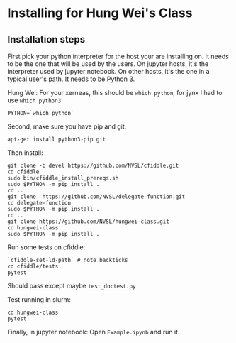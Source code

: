 # Installing for Hung Wei's Class

## Installation steps

First pick your python interpreter for the host your are installing
on.  It needs to be the one that will be used by the users.  On
jupyter hosts, it's the interpreter used by jupyter notebook.  On
other hosts, it's the one in a typical user's path.  It needs to be Python 3.

Hung Wei:  For your xerneas, this should be `which python`,  for jynx I had to use `which python3`

```
PYTHON=`which python`
```

Second, make sure you have pip and git.

```
apt-get install python3-pip git
```

Then install: 

```
git clone -b devel https://github.com/NVSL/cfiddle.git
cd cfiddle
sudo bin/cfiddle_install_prereqs.sh
sudo $PYTHON -m pip install .
cd ..
git clone  https://github.com/NVSL/delegate-function.git
cd delegate-function
sudo $PYTHON -m pip install .
cd ..
git clone https://github.com/NVSL/hungwei-class.git
cd hungwei-class
sudo $PYTHON -m pip install .
```

Run some tests on cfiddle:

```
`cfiddle-set-ld-path` # note backticks
cd cfiddle/tests
pytest
```

Should pass except maybe `test_doctest.py`

Test running in slurm:

```
cd hungwei-class
pytest
```

Finally, in jupyter notebook:  Open `Example.ipynb` and run it.
